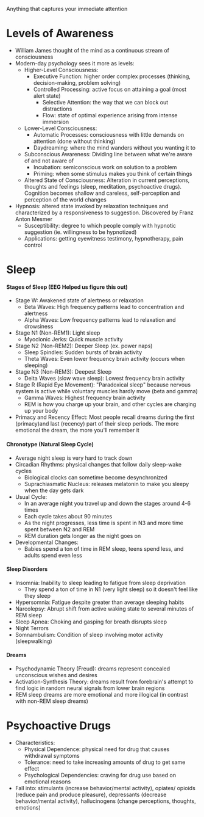 Anything that captures your immediate attention 
# Levels of Awareness
- William James thought of the mind as a continuous stream of consciousness
- Modern-day psychology sees it more as levels:
	- Higher-Level Consciousness: 
		- Executive Function: higher order complex processes (thinking, decision-making, problem solving)
		- Controlled Processing: active focus on attaining a goal (most alert state)
			- Selective Attention: the way that we can block out distractions
			- Flow: state of optimal experience arising from intense immersion
	- Lower-Level Consciousness: 
		- Automatic Processes: consciousness with little demands on attention (done without thinking)
		- Daydreaming: where the mind wanders without you wanting it to
	- Subconscious Awareness: Dividing line between what we're aware of and not aware of
		- Incubation: semiconscious work on solution to a problem
		- Priming: when some stimulus makes you think of certain things
	- Altered State of Consciousness: Alteration in current perceptions, thoughts and feelings (sleep, meditation, psychoactive drugs). Cognition becomes shallow and careless, self-perception and perception of the world changes
- Hypnosis: altered state invoked by relaxation techniques and characterized by a responsiveness to suggestion. Discovered by Franz Anton Mesmer
	- Susceptibility: degree to which people comply with hypnotic suggestion (ie. willingness to be hypnotized) 
	- Applications: getting eyewitness testimony, hypnotherapy, pain control
# Sleep 
#### Stages of Sleep (EEG Helped us figure this out)
- Stage W: Awakened state of alertness or relaxation
	- Beta Waves: High frequency patterns lead to concentration and alertness 
	- Alpha Waves: Low frequency patterns lead to relaxation and drowsiness
- Stage N1 (Non-REM1): Light sleep
	- Myoclonic Jerks: Quick muscle activity
- Stage N2 (Non-REM2): Deeper Sleep (ex. power naps)
	- Sleep Spindles: Sudden bursts of brain activity
	- Theta Waves: Even lower frequency brain activity (occurs when sleeping)
- Stage N3 (Non-REM3): Deepest Sleep
	- Delta Waves (slow wave sleep): Lowest frequency brain activity 
- Stage R (Rapid Eye Movement): "Paradoxical sleep" because nervous system is active while voluntary muscles hardly move (beta and gamma)
	- Gamma Waves: Highest frequency brain activity
	- REM is how you charge up your brain, and other cycles are charging up your body
- Primacy and Recency Effect: Most people recall dreams during the first (primacy)and last (recency) part of their sleep periods. The more emotional the dream, the more you'll remember it
#### Chronotype (Natural Sleep Cycle)
- Average night sleep is very hard to track down
- Circadian Rhythms: physical changes that follow daily sleep-wake cycles
	- Biological clocks can sometime become desynchronized
	- Suprachiasmatic Nucleus: releases melatonin to make you sleepy when the day gets dark
- Usual Cycle:
	- In an average night you travel up and down the stages around 4-6 times
	- Each cycle takes about  90 minutes
	- As the night progresses, less time is spent in N3 and more time spent between N2 and REM
	- REM duration gets longer as the night goes on
- Developmental Changes:
	- Babies spend a ton of time in REM sleep, teens spend less, and adults spend even less
#### Sleep Disorders
- Insomnia: Inability to sleep leading to fatigue from sleep deprivation
	- They spend a ton of time in N1 (very light sleep) so it doesn't feel like they sleep
- Hypersomnia: Fatigue despite greater than average sleeping habits 
- Narcolepsy: Abrupt shift from active waking state to several minutes of REM sleep
- Sleep Apnea: Choking and gasping for breath disrupts sleep
- Night Terrors
- Somnambulism: Condition of sleep involving motor activity (sleepwalking)
#### Dreams
- Psychodynamic Theory (Freud): dreams represent concealed unconscious wishes and desires
- Activation-Synthesis Theory: dreams result from forebrain's attempt to find logic in random neural signals from lower brain regions
- REM sleep dreams are more emotional and more illogical (in contrast with non-REM sleep dreams)
# Psychoactive Drugs
- Characteristics:
	- Physical Dependence: physical need for drug that causes withdrawal symptoms
	- Tolerance: need to take increasing amounts of drug to get same effect
	- Psychological Dependencies: craving for drug use based on emotional reasons
- Fall into: stimulants (increase behavior/mental activity), opiates/ opioids (reduce pain and produce pleasure), depressants (decrease behavior/mental activity), hallucinogens (change perceptions, thoughts, emotions)